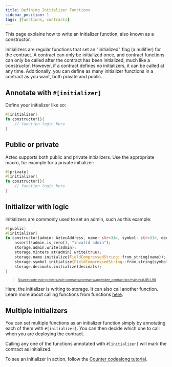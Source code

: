 ```yaml
---
title: Defining Initializer Functions
sidebar_position: 1
tags: [functions, contracts]
---
```


This page explains how to write an initializer function, also known as a constructor.

Initializers are regular functions that set an "initialized" flag (a nullifier) for the contract. A contract can only be initialized once, and contract functions can only be called after the contract has been initialized, much like a constructor. However, if a contract defines no initializers, it can be called at any time. Additionally, you can define as many initializer functions in a contract as you want, both private and public.

## Annotate with `#[initializer]`

Define your initializer like so:

```rust
#[initializer]
fn constructor(){
    // function logic here
}
```

## Public or private

Aztec supports both public and private initializers. Use the appropriate macro, for example for a private initializer:

```rust
#[private]
#[initializer]
fn constructor(){
    // function logic here
}
```

## Initializer with logic

Initializers are commonly used to set an admin, such as this example:

```rust title="constructor" showLineNumbers 
#[public]
#[initializer]
fn constructor(admin: AztecAddress, name: str<31>, symbol: str<31>, decimals: u8) {
    assert(!admin.is_zero(), "invalid admin");
    storage.admin.write(admin);
    storage.minters.at(admin).write(true);
    storage.name.initialize(FieldCompressedString::from_string(name));
    storage.symbol.initialize(FieldCompressedString::from_string(symbol));
    storage.decimals.initialize(decimals);
}
```
> <sup><sub><a href="https://github.com/AztecProtocol/aztec-packages/blob/v1.1.0/noir-projects/noir-contracts/contracts/app/token_contract/src/main.nr#L85-L98" target="_blank" rel="noopener noreferrer">Source code: noir-projects/noir-contracts/contracts/app/token_contract/src/main.nr#L85-L98</a></sub></sup>


Here, the initializer is writing to storage. It can also call another function. Learn more about calling functions from functions [here](./call_contracts.md).

## Multiple initializers

You can set multiple functions as an initializer function simply by annotating each of them with `#[initializer]`. You can then decide which one to call when you are deploying the contract.

Calling any one of the functions annotated with `#[initializer]` will mark the contract as initialized.

To see an initializer in action, follow the [Counter codealong tutorial](../../../tutorials/codealong/contract_tutorials/counter_contract.md).

